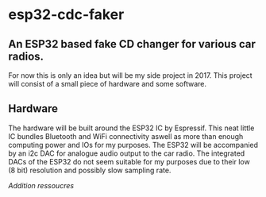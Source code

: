 # esp32-cdc-faker

## An ESP32 based fake CD changer for various car radios.
For now this is only an idea but will be my side project in 2017. This project will consist of a small piece of hardware and some software.

## Hardware
The hardware will be built around the ESP32 IC by Espressif. This neat little IC bundles Bluetooth and WiFi connectivity aswell as more than enough computing power and IOs for my purposes. The ESP32 will be accompanied by an i2c DAC for analogue audio output to the car radio. The integrated DACs of the ESP32 do not seem suitable for my purposes due to their low (8 bit) resolution and possibly slow sampling rate. 

*Addition ressoucres*

